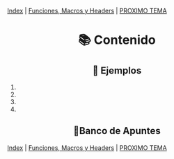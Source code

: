[Index](./index.md) | [Funciones, Macros y Headers](./funcionesMacrosYHeaders.md) | [PROXIMO TEMA]()


# <center> 📚 Contenido  
## <center>🔰 Ejemplos  
1. 
2. 
3. 
4. 


## <center>📂Banco de Apuntes


[Index](./index.md) | [Funciones, Macros y Headers](./funcionesMacrosYHeaders.md) | [PROXIMO TEMA]()